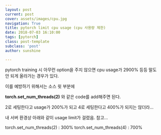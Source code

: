 ```yaml
---
layout: post
current: post
cover: assets/images/cpu.jpg
navigation: True
title: pytorch limit cpu usage (cpu 사용량 제한)
date: 2018-07-03 16:10:00
tags: [pytorch]
class: post-template
subclass: 'post'
author: sunshine

---
```


pytorch training 시 아무런 option을 주지 않으면 cpu usage가 2900% 등등 말도 안 되게 올라가는 경우가 있다.

이를 예방하기 위해서는 소스 윗 부분에 

__torch.set_num_threads(2)__ 와 같은 code를 add해주면 된다.

2로 세팅한다고 usage가 200%가 되고 4로 세팅한다고 400%가 되지는 않더라...

내 서버 환경상 아래와 같이 usage limit가 걸렸음. 참고...

torch.set_num_threads(2) : 300%
torch.set_num_threads(4) : 700%